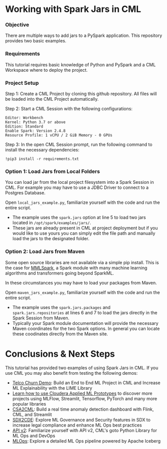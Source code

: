 # Working with Spark Jars in CML

### Objective

There are multiple ways to add jars to a PySpark application. This repository provides two basic examples.


### Requirements

This tutorial requires basic knowledge of Python and PySpark and a CML Workspace where to deploy the project.


### Project Setup

Step 1: Create a CML Project by cloning this github repository. All files will be loaded into the CML Project automatically.

Step 2: Start a CML Session with the following configurations:

```
Editor: Workbench
Kernel: Python 3.7 or above
Edition: Standard
Enable Spark: Version 2.4.8
Resource Profile: 1 vCPU / 2 GiB Memory - 0 GPUs
```

Step 3: In the open CML Session prompt, run the following command to install the necessary dependencies:

```!pip3 install -r requirements.txt```


### Option 1: Load Jars from Local Folders

You can load jar from the local project filesystem into a Spark Session in CML. For example you may have to use a JDBC Driver to connect to a Postgres Database.

Open ```local_jars_example.py```, familiarize yourself with the code and run the entire script.

* The example uses the ```spark.jars``` option at line 5 to load two jars located in ```/opt/spark/examples/jars/```.
* These jars are already present in CML at project deployment but if you would like to use yours you can simply edit the file path and manually load the jars to the designated folder.


### Option 2: Load Jars from Maven

Some open source libraries are not available via a simple pip install. This is the case for [MMLSpark](https://mmlspark.blob.core.windows.net/website/index.html#install), a Spark module with many machine learning algorithms and transformers going beyond SparkML.

In these circumstances you may have to load your packages from Maven.

Open ```maven_jars_example.py```, familiarize yourself with the code and run the entire script.

* The example uses the ```spark.jars.packages``` and ```spark.jars.repositories``` at lines 6 and 7 to load the jars directly in the Spark Session from Maven.
* Typically your Spark module documentation will provide the necessary Maven coordinates for the two Spark options. In general you can locate these coodinates directly from the Maven site.


# Conclusions & Next Steps

This tutorial has provided two examples of using Spark Jars in CML. If you use CML you may also benefit from testing the following demos:

* [Telco Churn Demo](https://github.com/pdefusco/CML_AMP_Churn_Prediction): Build an End to End ML Project in CML and Increase ML Explainability with the LIME Library
* [Learn how to use Cloudera Applied ML Prototypes](https://docs.cloudera.com/machine-learning/cloud/applied-ml-prototypes/topics/ml-amps-overview.html) to discover more projects using MLFlow, Streamlit, Tensorflow, PyTorch and many more popular libraries
* [CSA2CML](https://github.com/pdefusco/CSA2CML): Build a real time anomaly detection dashboard with Flink, CML, and Streamlit
* [SDX2CDE](https://github.com/pdefusco/SDX2CDE): Explore ML Governance and Security features in SDX to increase legal compliance and enhance ML Ops best practices
* [API v2](https://github.com/pdefusco/CML_AMP_APIv2): Familiarize yourself with API v2, CML's goto Python Library for ML Ops and DevOps
* [MLOps](https://github.com/pdefusco/MLOps): Explore a detailed ML Ops pipeline powered by Apache Iceberg
